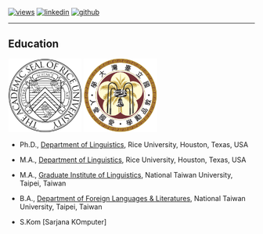   [![views](https://hits.seeyoufarm.com/api/count/incr/badge.svg?url=https%3A%2F%2Fgithub.com%2Fhoward-haowen%2Fhoward-haowen.github.io&count_bg=%2367E805&title_bg=%23555555&icon=grav.svg&icon_color=%2367E805&title=Visitors&edge_flat=false)](https://hits.seeyoufarm.com) [![linkedin](https://img.shields.io/badge/View-My_LinkedIn-0A66C2?style=flat&logo=linkedin&logoColor=white)](https://www.linkedin.com/in/haowen-jiang-phd-16242074/) [![github](https://img.shields.io/badge/View_My_GitHub-181717?style=flat-square&logo=github&logoColor=white)](https://github.com/howard-haowen)  

---
## Education

<img width="150" height="150" src="https://github.com/howard-haowen/howard-haowen.github.io/raw/master/images/rice.png">
<img width="150" height="150" src="https://github.com/howard-haowen/howard-haowen.github.io/raw/master/images/ntu.jpg">

- Ph.D., [Department of Linguistics](https://linguistics.rice.edu/), Rice University, Houston, Texas, USA

- M.A., [Department of Linguistics](https://linguistics.rice.edu/), Rice University, Houston, Texas, USA  

- M.A., [Graduate Institute of Linguistics](https://linguistics.ntu.edu.tw/), National Taiwan University, Taipei, Taiwan

- B.A., [Department of Foreign Languages & Literatures](https://www.forex.ntu.edu.tw/?lang=en), National Taiwan University, Taipei, Taiwan

- S.Kom [Sarjana KOmputer]
